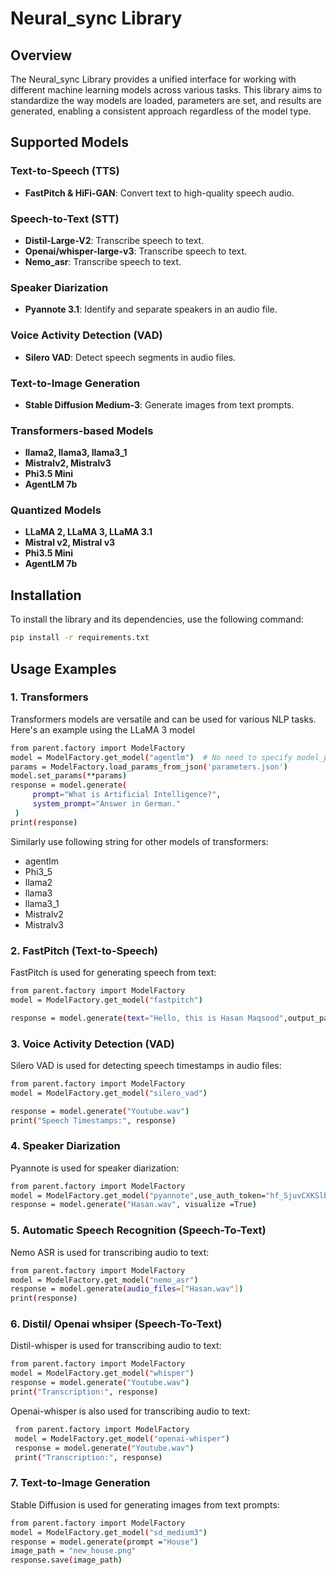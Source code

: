 # Neural_sync Library

## Overview

The Neural_sync Library provides a unified interface for working with different machine learning models across various tasks. This library aims to standardize the way models are loaded, parameters are set, and results are generated, enabling a consistent approach regardless of the model type.

## Supported Models

### Text-to-Speech (TTS)
- **FastPitch & HiFi-GAN**: Convert text to high-quality speech audio.

### Speech-to-Text (STT)
- **Distil-Large-V2**: Transcribe speech to text.
- **Openai/whisper-large-v3**: Transcribe speech to text.
- **Nemo_asr**: Transcribe speech to text.

### Speaker Diarization
- **Pyannote 3.1**: Identify and separate speakers in an audio file.

### Voice Activity Detection (VAD)
- **Silero VAD**: Detect speech segments in audio files.

### Text-to-Image Generation
- **Stable Diffusion Medium-3**: Generate images from text prompts.

### Transformers-based Models
- **llama2, llama3, llama3_1**
- **Mistralv2, Mistralv3**
- **Phi3.5 Mini**
- **AgentLM 7b**

### Quantized Models
- **LLaMA 2, LLaMA 3, LLaMA 3.1**
- **Mistral v2, Mistral v3**
- **Phi3.5 Mini**
- **AgentLM 7b**

## Installation

To install the library and its dependencies, use the following command:

```bash
pip install -r requirements.txt
```
## Usage Examples
### 1. Transformers
Transformers models are versatile and can be used for various NLP tasks. Here's an example using the LLaMA 3 model

```bash
from parent.factory import ModelFactory
model = ModelFactory.get_model("agentlm")  # No need to specify model_path
params = ModelFactory.load_params_from_json('parameters.json')
model.set_params(**params)
response = model.generate(
     prompt="What is Artificial Intelligence?",
     system_prompt="Answer in German."
 )
print(response)
```
Similarly use following string for other models of transformers:
- agentlm
- Phi3_5
- llama2
- llama3
- llama3_1
- Mistralv2
- Mistralv3



### 2. FastPitch (Text-to-Speech)

FastPitch is used for generating speech from text:
```bash
from parent.factory import ModelFactory
model = ModelFactory.get_model("fastpitch")

response = model.generate(text="Hello, this is Hasan Maqsood",output_path="Hasan.wav")
```


### 3. Voice Activity Detection (VAD)

Silero VAD is used for detecting speech timestamps in audio files:

```bash
from parent.factory import ModelFactory
model = ModelFactory.get_model("silero_vad")

response = model.generate("Youtube.wav")
print("Speech Timestamps:", response)
```

### 4. Speaker Diarization

Pyannote is used for speaker diarization:
```bash
from parent.factory import ModelFactory
model = ModelFactory.get_model("pyannote",use_auth_token="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")
response = model.generate("Hasan.wav", visualize =True)
```

### 5. Automatic Speech Recognition (Speech-To-Text)

Nemo ASR is used for transcribing audio to text:
```bash
from parent.factory import ModelFactory
model = ModelFactory.get_model("nemo_asr")
response = model.generate(audio_files=["Hasan.wav"])
print(response)
```

### 6. Distil/ Openai whsiper (Speech-To-Text)

 Distil-whisper is used for transcribing audio to text:
```bash
from parent.factory import ModelFactory
model = ModelFactory.get_model("whisper")
response = model.generate("Youtube.wav")
print("Transcription:", response)
```
 Openai-whisper is also used for transcribing audio to text:
```bash
 from parent.factory import ModelFactory
 model = ModelFactory.get_model("openai-whisper")
 response = model.generate("Youtube.wav")
 print("Transcription:", response)
```
### 7. Text-to-Image Generation

Stable Diffusion is used for generating images from text prompts:

```bash
from parent.factory import ModelFactory
model = ModelFactory.get_model("sd_medium3")
response = model.generate(prompt ="House")
image_path = "new_house.png"
response.save(image_path)
```




